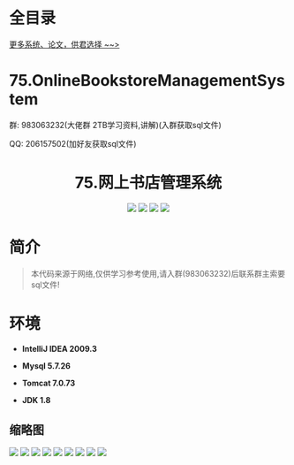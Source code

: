 # 全目录

[更多系统、论文，供君选择 ~~>](https://www.yuque.com/wisebit/blog)

# 75.OnlineBookstoreManagementSystem

<p>群: 983063232(大佬群 2TB学习资料,讲解)(入群获取sql文件)</p>
<p>QQ: 206157502(加好友获取sql文件)</p>

<p><h1 align="center">75.网上书店管理系统</h1></p>


<p align="center">
	<img src="https://img.shields.io/badge/jdk-1.8-orange.svg"/>
    <img src="https://img.shields.io/badge/spring-5.x-lightgrey.svg"/>
    <img src="https://img.shields.io/badge/springmvc-3.x-blue.svg"/>
    <img src="https://img.shields.io/badge/mybatis-3.x-yellow.svg"/>
</p>

# 简介


> 本代码来源于网络,仅供学习参考使用,请入群(983063232)后联系群主索要sql文件!



# 环境

- <b>IntelliJ IDEA 2009.3</b>

- <b>Mysql 5.7.26</b>

- <b>Tomcat 7.0.73</b>

- <b>JDK 1.8</b>




## 缩略图

![](https://bitwise.oss-cn-heyuan.aliyuncs.com/2024/9/10/21c2f7e8-a088-4b1c-8e59-f7b3d6609eb3.png)
![](https://bitwise.oss-cn-heyuan.aliyuncs.com/2024/9/10/a07652ba-9126-4306-ac12-824ea8381c60.png)
![](https://bitwise.oss-cn-heyuan.aliyuncs.com/2024/9/10/f3e6e8ea-bfba-4937-8611-15d30a9e30b7.png)
![](https://bitwise.oss-cn-heyuan.aliyuncs.com/2024/9/10/7bebbd8d-ee90-4d00-86bd-8a5d243c0393.png)
![](https://bitwise.oss-cn-heyuan.aliyuncs.com/2024/9/10/90c24c6f-f253-44bb-bc35-51c2ce3894dd.png)
![](https://bitwise.oss-cn-heyuan.aliyuncs.com/2024/9/10/bed47327-3582-41a8-aec4-e6954c5e172f.png)
![](https://bitwise.oss-cn-heyuan.aliyuncs.com/2024/9/10/137c2e7b-7634-407d-9efd-3633d37e18d7.png)
![](https://bitwise.oss-cn-heyuan.aliyuncs.com/2024/9/10/78f17201-5f64-4c7b-94cb-73428421c9d5.png)
![](https://bitwise.oss-cn-heyuan.aliyuncs.com/2024/9/10/45af0d89-2354-4657-ad81-a8413398135e.png)



